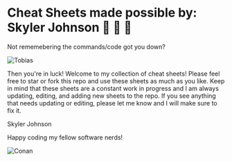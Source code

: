 # Cheat Sheets made possible by: Skyler Johnson 🤙 🙏 👏

Not rememebering the commands/code got you down? 

![Tobias](https://media.giphy.com/media/BIN2S0sgQwdeE/giphy.gif?cid=ecf05e47r93ya3urztgjvzn8ku31zart9u6lahanaya500te&rid=giphy.gif&ct=g)

Then you're in luck! Welcome to my collection of cheat sheets! Please feel free to star or fork this repo and use these sheets as much as you like. Keep in mind that these sheets are a constant work in progress and I am always updating, editing, and adding new sheets to the repo. If you see anything that needs updating or editing, please let me know and I will make sure to fix it. 

Skyler Johnson

Happy coding my fellow software nerds!

![Conan](https://media.giphy.com/media/3ohzdTEcKJqFZm8swg/giphy.gif?cid=ecf05e479je5dge8b3icy9o5xkgdt8ts53dn414hyydstape&rid=giphy.gif&ct=g)